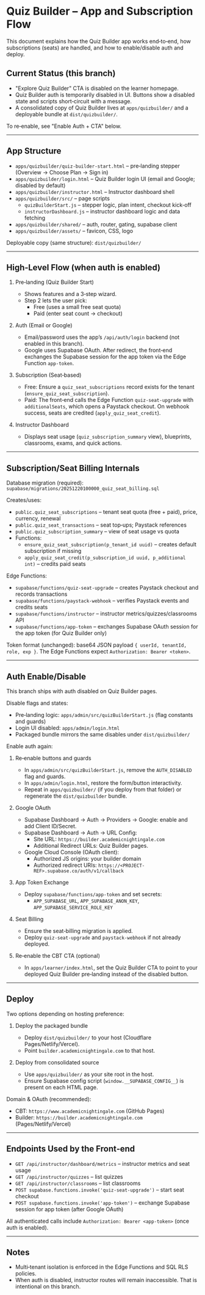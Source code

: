 # Quiz Builder – App and Subscription Flow

This document explains how the Quiz Builder app works end‑to‑end, how subscriptions (seats) are handled, and how to enable/disable auth and deploy.

## Current Status (this branch)

- "Explore Quiz Builder" CTA is disabled on the learner homepage.
- Quiz Builder auth is temporarily disabled in UI. Buttons show a disabled state and scripts short‑circuit with a message.
- A consolidated copy of Quiz Builder lives at `apps/quizbuilder/` and a deployable bundle at `dist/quizbuilder/`.

To re‑enable, see "Enable Auth + CTA" below.

---

## App Structure

- `apps/quizbuilder/quiz-builder-start.html` – pre‑landing stepper (Overview → Choose Plan → Sign in)
- `apps/quizbuilder/login.html` – Quiz Builder login UI (email and Google; disabled by default)
- `apps/quizbuilder/instructor.html` – Instructor dashboard shell
- `apps/quizbuilder/src/` – page scripts
  - `quizBuilderStart.js` – stepper logic, plan intent, checkout kick‑off
  - `instructorDashboard.js` – instructor dashboard logic and data fetching
- `apps/quizbuilder/shared/` – auth, router, gating, supabase client
- `apps/quizbuilder/assets/` – favicon, CSS, logo

Deployable copy (same structure): `dist/quizbuilder/`

---

## High‑Level Flow (when auth is enabled)

1. Pre‑landing (Quiz Builder Start)
   - Shows features and a 3‑step wizard.
   - Step 2 lets the user pick:
     - Free (uses a small free seat quota)
     - Paid (enter seat count → checkout)

2. Auth (Email or Google)
   - Email/password uses the app’s `/api/auth/login` backend (not enabled in this branch).
   - Google uses Supabase OAuth. After redirect, the front‑end exchanges the Supabase session for the app token via the Edge Function `app-token`.

3. Subscription (Seat‑based)
   - Free: Ensure a `quiz_seat_subscriptions` record exists for the tenant (`ensure_quiz_seat_subscription`).
   - Paid: The front‑end calls the Edge Function `quiz-seat-upgrade` with `additionalSeats`, which opens a Paystack checkout. On webhook success, seats are credited (`apply_quiz_seat_credit`).

4. Instructor Dashboard
   - Displays seat usage (`quiz_subscription_summary` view), blueprints, classrooms, exams, and quick actions.

---

## Subscription/Seat Billing Internals

Database migration (required): `supabase/migrations/20251220100000_quiz_seat_billing.sql`

Creates/uses:

- `public.quiz_seat_subscriptions` – tenant seat quota (free + paid), price, currency, renewal
- `public.quiz_seat_transactions` – seat top‑ups; Paystack references
- `public.quiz_subscription_summary` – view of seat usage vs quota
- Functions:
  - `ensure_quiz_seat_subscription(p_tenant_id uuid)` – creates default subscription if missing
  - `apply_quiz_seat_credit(p_subscription_id uuid, p_additional int)` – credits paid seats

Edge Functions:

- `supabase/functions/quiz-seat-upgrade` – creates Paystack checkout and records transactions
- `supabase/functions/paystack-webhook` – verifies Paystack events and credits seats
- `supabase/functions/instructor` – instructor metrics/quizzes/classrooms API
- `supabase/functions/app-token` – exchanges Supabase OAuth session for the app token (for Quiz Builder only)

Token format (unchanged): base64 JSON payload `{ userId, tenantId, role, exp }`. The Edge Functions expect `Authorization: Bearer <token>`.

---

## Auth Enable/Disable

This branch ships with auth disabled on Quiz Builder pages.

Disable flags and states:

- Pre‑landing logic: `apps/admin/src/quizBuilderStart.js` (flag constants and guards)
- Login UI disabled: `apps/admin/login.html`
- Packaged bundle mirrors the same disables under `dist/quizbuilder/`

Enable auth again:

1) Re‑enable buttons and guards
   - In `apps/admin/src/quizBuilderStart.js`, remove the `AUTH_DISABLED` flag and guards.
   - In `apps/admin/login.html`, restore the form/button interactivity.
   - Repeat in `apps/quizbuilder/` (if you deploy from that folder) or regenerate the `dist/quizbuilder` bundle.

2) Google OAuth
   - Supabase Dashboard → Auth → Providers → Google: enable and add Client ID/Secret.
   - Supabase Dashboard → Auth → URL Config:
     - Site URL: `https://builder.academicnightingale.com`
     - Additional Redirect URLs: Quiz Builder pages.
   - Google Cloud Console (OAuth client):
     - Authorized JS origins: your builder domain
     - Authorized redirect URIs: `https://<PROJECT-REF>.supabase.co/auth/v1/callback`

3) App Token Exchange
   - Deploy `supabase/functions/app-token` and set secrets:
     - `APP_SUPABASE_URL`, `APP_SUPABASE_ANON_KEY`, `APP_SUPABASE_SERVICE_ROLE_KEY`

4) Seat Billing
   - Ensure the seat‑billing migration is applied.
   - Deploy `quiz-seat-upgrade` and `paystack-webhook` if not already deployed.

5) Re‑enable the CBT CTA (optional)
   - In `apps/learner/index.html`, set the Quiz Builder CTA to point to your deployed Quiz Builder pre‑landing instead of the disabled button.

---

## Deploy

Two options depending on hosting preference:

1) Deploy the packaged bundle
   - Deploy `dist/quizbuilder/` to your host (Cloudflare Pages/Netlify/Vercel).
   - Point `builder.academicnightingale.com` to that host.

2) Deploy from consolidated source
   - Use `apps/quizbuilder/` as your site root in the host.
   - Ensure Supabase config script (`window.__SUPABASE_CONFIG__`) is present on each HTML page.

Domain & OAuth (recommended):

- CBT: `https://www.academicnightingale.com` (GitHub Pages)
- Builder: `https://builder.academicnightingale.com` (Pages/Netlify/Vercel)

---

## Endpoints Used by the Front‑end

- `GET /api/instructor/dashboard/metrics` – instructor metrics and seat usage
- `GET /api/instructor/quizzes` – list quizzes
- `GET /api/instructor/classrooms` – list classrooms
- `POST supabase.functions.invoke('quiz-seat-upgrade')` – start seat checkout
- `POST supabase.functions.invoke('app-token')` – exchange Supabase session for app token (after Google OAuth)

All authenticated calls include `Authorization: Bearer <app-token>` (once auth is enabled).

---

## Notes

- Multi‑tenant isolation is enforced in the Edge Functions and SQL RLS policies.
- When auth is disabled, instructor routes will remain inaccessible. That is intentional on this branch.

